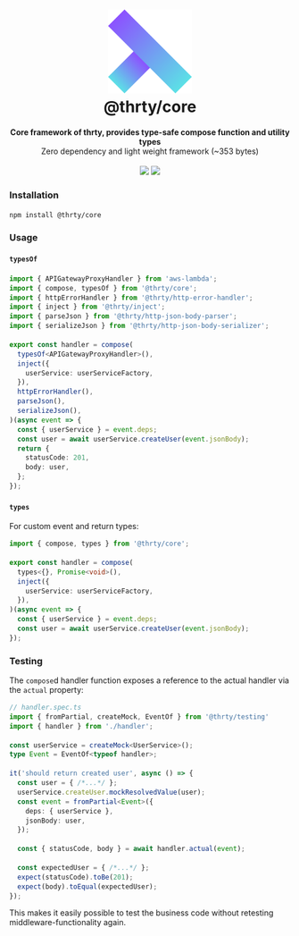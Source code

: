 <h1 align="center">
  <img src="../../assets/logo.svg" alt="thirty" width="150">
  <br>
  @thrty/core
  <br>
</h1>

<h4 align="center">
    Core framework of thrty, provides type-safe compose function and utility types
    <br>
    <span style="font-weight: lighter">Zero dependency and light weight framework (~353 bytes)</span>
</h4>

<p align="center">
    <img src="https://img.shields.io/npm/v/@thrty/api.svg">
    <img src="https://github.com/thrty-org/thrty/actions/workflows/checks.yml/badge.svg">
</p>

### Installation

```shell script
npm install @thrty/core
```

### Usage

#### `typesOf`

```typescript
import { APIGatewayProxyHandler } from 'aws-lambda';
import { compose, typesOf } from '@thrty/core';
import { httpErrorHandler } from '@thrty/http-error-handler';
import { inject } from '@thrty/inject';
import { parseJson } from '@thrty/http-json-body-parser';
import { serializeJson } from '@thrty/http-json-body-serializer';

export const handler = compose(
  typesOf<APIGatewayProxyHandler>(),
  inject({
    userService: userServiceFactory,
  }),
  httpErrorHandler(),
  parseJson(),
  serializeJson(),
)(async event => {
  const { userService } = event.deps;
  const user = await userService.createUser(event.jsonBody);
  return {
    statusCode: 201,
    body: user,
  };
});
```

#### `types`
For custom event and return types:
```typescript
import { compose, types } from '@thrty/core';

export const handler = compose(
  types<{}, Promise<void>(),
  inject({
    userService: userServiceFactory,
  }),
)(async event => {
  const { userService } = event.deps;
  const user = await userService.createUser(event.jsonBody);
});
```

### Testing

The `compose`d handler function exposes a reference to the actual handler
via the `actual` property:

```typescript
// handler.spec.ts
import { fromPartial, createMock, EventOf } from '@thrty/testing'
import { handler } from './handler';

const userService = createMock<UserService>();
type Event = EventOf<typeof handler>;

it('should return created user', async () => {
  const user = { /*...*/ };
  userService.createUser.mockResolvedValue(user);
  const event = fromPartial<Event>({
    deps: { userService },
    jsonBody: user,
  });
  
  const { statusCode, body } = await handler.actual(event);
  
  const expectedUser = { /*...*/ };
  expect(statusCode).toBe(201);
  expect(body).toEqual(expectedUser);
});
```
This makes it easily possible to test the business code without retesting middleware-functionality again.